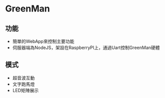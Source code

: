 # GreenMan

## 功能
- 簡單的WebApp來控制主要功能
- 伺服器端為NodeJS，架設在RaspberryPI上，通過Uart控制GreenMan硬體

## 模式
- 超音波互動
- 文字跑馬燈
- LED矩陣展示